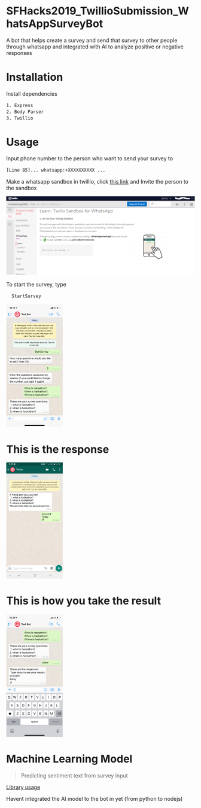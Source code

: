# SFHacks2019_TwillioSubmission_WhatsAppSurveyBot
A bot that helps create a survey and send that survey to other people through whatsapp and integrated with AI to analyze positive or negative responses
# Installation
Install dependencies
```sh
1. Express
2. Body Parser
3. Twillio
```
# Usage
Input phone number to the person who want to send your survey to
```sh
[Line 85]... whatsapp:+XXXXXXXXXX ... 
```
Make a whatsapp sandbox in twillio, click [this link](https://www.twilio.com/docs/sms/whatsapp/api) and Invite the person to the sandbox

![](pic1.png)

To start the survey, type 
```sh
  StartSurvey
  ```
<img src="pic2.png" width="30%">
 
 # This is the response
<img src="pic4.jpg" width="30%">
 
 # This is how you take the result
<img src="pic3.png" width="30%">
 
 # Machine Learning Model
 > Predicting sentiment text from survey input
 
 
 [Library usage](https://github.com/sodagembira/SFHacks2019_TwillioSubmission_WhatsAppSurveyBot/blob/master/MachineLearning.py)
 
 
 Havent integrated the AI model to the bot in yet (from python to nodejs)
